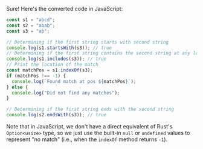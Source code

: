 Sure! Here's the converted code in JavaScript:
```js
const s1 = "abcd";
const s2 = "abab";
const s3 = "ab";

// Determining if the first string starts with second string
console.log(s1.startsWith(s3)); // true
// Determining if the first string contains the second string at any location
console.log(s1.includes(s3)); // true
// Print the location of the match
const matchPos = s1.indexOf(s3);
if (matchPos !== -1) {
  console.log(`Found match at pos ${matchPos}`);
} else {
  console.log("Did not find any matches");
}

// Determining if the first string ends with the second string
console.log(s2.endsWith(s3)); // true
```
Note that in JavaScript, we don't have a direct equivalent of Rust's `Option<usize>` type, so we just use the built-in `null` or `undefined` values to represent "no match" (i.e., when the `indexOf` method returns `-1`).
